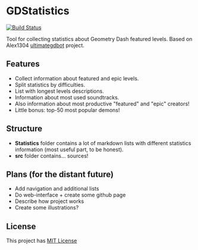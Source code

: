 # GDStatistics

[![Build Status](https://travis-ci.org/killhtf/GDStatistics.svg?branch=master)](https://travis-ci.org/killhtf/GDStatistics)

Tool for collecting statistics about Geometry Dash featured levels. Based on Alex1304 [ultimategdbot](https://github.com/alex1304/ultimategdbot) project.

## Features
- Collect information about featured and epic levels.
- Split statistics by difficulties.
- List with longest levels descriptions.
- Information about most used soundtracks.
- Also information about most productive "featured" and "epic" creators!
- Little bonus: top-50 most popular demons!

## Structure
- **Statistics** folder contains a lot of markdown lists with different statistics information (most useful part, to be honest).
- **src** folder contains... sources!

## Plans (for the distant future)
- Add navigation and additional lists
- Do web-interface + create some github page
- Describe how project works
- Create some illustrations?

## License
This project has [MIT License](https://opensource.org/licenses/MIT)